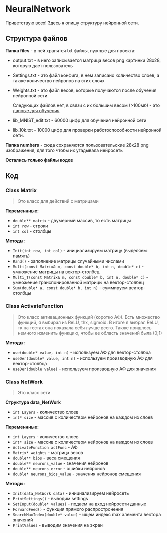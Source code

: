 # NeuralNetwork
Приветствую всех! Здесь я опишу структуру нейронной сети.

## Структура файлов


**Папка files** - в ней хранятся txt файлы, нужные для проекта:
- output.txt - в него записывается матрица весов png картинки 28x28, которую дает пользователь
- Settings.txt - это файл конфига, в нем записано количество слоев, а также количество нейронов на этих слоях
- Weights.txt - это файл весов, которые получаются после обучения нейронной сети.
  
  Следующих файлов нет, в связи c их большим весом (>100мб) - это [данные для обучения](http://yann.lecun.com/exdb/mnist/)
- lib_MNIST_edit.txt - 60000 цифр для обучения нейронной сети
- lib_10k.txt - 10000 цифр для проверки работоспособности нейронной сети.

**Папка numbers** - сюда сохраняются пользовательские 28x28 png изображения, для того чтобы их угадывала нейросеть

**Остались только файлы кодов**

## Код

### Class Matrix
> Это класс для действий с матрицами

**Переменнные:**
- ````double** matrix```` - двумерный массив, то есть матрицы
- ````int row```` - строки
- ````int col```` - столбцы
  
**Методы:**
- ````Init(int row, int col)```` - инициализируем матрицу (выделяем память)
- ````Rand()```` - заполнение матрицы случайными числами
- ````Multi(const Matrix& m, const double* b, int n, double* c)```` - умножение матрицы на вектор-столбец
- ````Multi_T(const Matrix& m, const double* b, int n, double* c)```` - умножение транспонированной матрицы на вектор-столбец
- ````Sum(double* a, const double* b, int n)```` - суммируем вектор-столбцы
  
### Class ActivateFunction
> Это класс активационных функций (коротко АФ). Есть множество функций, я выбирал из ReLU, thx, sigmoid. В итоге я выбрал ReLU, тк на тестах она показала себя лучше всего. Также пришлось немного изменить функцию, чтобы ее область значений была (0;1)

 **Методы:**
- ````use(double* value, int n)```` - используем АФ для вектор-столбца
- ````useDer(double* value, int n)```` - используем производную АФ для вектор-столбца
- ````useDer(double value)```` - используем производную АФ для значения

### Class NetWork
> Это класс сети

**Структура data_NetWork**
- ````int Layers```` - количество слоев
- ````int* size```` - массив с количеством нейронов на каждом из слоев

**Переменнные:**
- ````int Layers```` - количество слоев
- ````int* size```` - массив с количеством нейронов на каждом из слоев
- ````ActivateFunction actFunc```` - АФ
- ````Matrix* weights```` - матрица весов
- ````double** bios```` - веса смещения
- ````double** neurons_value```` - значения нейронов
- ````double** neurons_error```` - ошибки нейронов
- ````double* neurons_bios_value```` - значения нейронов смещения
  
**Методы:**
- ````Init(data_NetWork data)```` - инициализируем нейросеть 
- ````PrintSettings()```` - выводим settings
- ````SetInput(double* values)```` - подаем на вход нейросети данные
- ````ForwardFeed()```` - функция прямого распростронения
- ````SearchMaxIndex(double* value)```` - ищем индекс max элемента вектора значений
- ````PrintValues```` - выводим значения на экран
